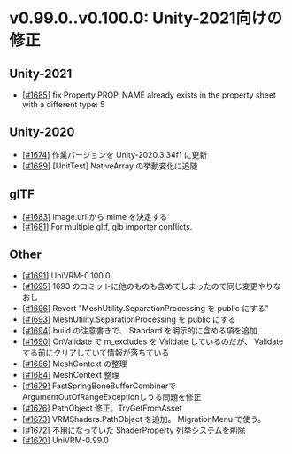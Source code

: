 # v0.99.0..v0.100.0: Unity-2021向けの修正

## Unity-2021
* [[\#1685](https://github.com/matonnet/UniVRM/pull/1685)] fix Property PROP_NAME already exists in the property sheet with a different type: 5

## Unity-2020
* [[\#1674](https://github.com/matonnet/UniVRM/pull/1674)] 作業バージョンを Unity-2020.3.34f1 に更新
* [[\#1689](https://github.com/matonnet/UniVRM/pull/1689)] [UnitTest] NativeArray の挙動変化に追随

## glTF
* [[\#1683](https://github.com/matonnet/UniVRM/pull/1683)] image.uri から mime を決定する
* [[\#1681](https://github.com/matonnet/UniVRM/pull/1681)] For multiple gltf, glb importer conflicts.

## Other
* [[\#1691](https://github.com/matonnet/UniVRM/pull/1691)] UniVRM-0.100.0
* [[\#1695](https://github.com/matonnet/UniVRM/pull/1695)] 1693 のコミットに他のものも含めてしまったので同じ変更やりなおし
* [[\#1696](https://github.com/matonnet/UniVRM/pull/1696)] Revert "MeshUtility.SeparationProcessing を public にする"
* [[\#1693](https://github.com/matonnet/UniVRM/pull/1693)] MeshUtility.SeparationProcessing を public にする
* [[\#1694](https://github.com/matonnet/UniVRM/pull/1694)] build の注意書きで、 Standard を明示的に含める項を追加
* [[\#1690](https://github.com/matonnet/UniVRM/pull/1690)] OnValidate で m_excludes を Validate しているのだが、 Validate する前にクリアしていて情報が落ちている
* [[\#1686](https://github.com/matonnet/UniVRM/pull/1686)] MeshContext の整理
* [[\#1684](https://github.com/matonnet/UniVRM/pull/1684)] MeshContext 整理
* [[\#1679](https://github.com/matonnet/UniVRM/pull/1679)] FastSpringBoneBufferCombinerでArgumentOutOfRangeExceptionしうる問題を修正
* [[\#1676](https://github.com/matonnet/UniVRM/pull/1676)] PathObject 修正。TryGetFromAsset
* [[\#1673](https://github.com/matonnet/UniVRM/pull/1673)] VRMShaders.PathObject を追加。 MigrationMenu で使う。
* [[\#1672](https://github.com/matonnet/UniVRM/pull/1672)] 不用になっていた ShaderProperty 列挙システムを削除
* [[\#1670](https://github.com/matonnet/UniVRM/pull/1670)] UniVRM-0.99.0
